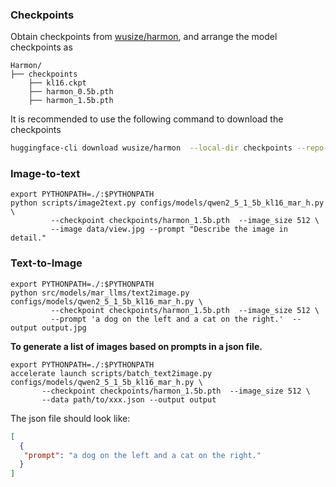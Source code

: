 ### Checkpoints
Obtain checkpoints from [wusize/harmon](https://huggingface.co/wusize/harmon), and arrange the model checkpoints as
```text
Harmon/
├── checkpoints
    ├── kl16.ckpt
    ├── harmon_0.5b.pth
    ├── harmon_1.5b.pth
```
It is recommended to use the following command to download the checkpoints
```bash
huggingface-cli download wusize/harmon  --local-dir checkpoints --repo-type model
```


### Image-to-text 


```shell
export PYTHONPATH=./:$PYTHONPATH
python scripts/image2text.py configs/models/qwen2_5_1_5b_kl16_mar_h.py \
         --checkpoint checkpoints/harmon_1.5b.pth  --image_size 512 \
         --image data/view.jpg --prompt "Describe the image in detail."
```

### Text-to-Image

```shell
export PYTHONPATH=./:$PYTHONPATH
python src/models/mar_llms/text2image.py configs/models/qwen2_5_1_5b_kl16_mar_h.py \
         --checkpoint checkpoints/harmon_1.5b.pth  --image_size 512 \
         --prompt 'a dog on the left and a cat on the right.'  --output output.jpg
```

**To generate a list of images based on prompts in a json file.**
```shell
export PYTHONPATH=./:$PYTHONPATH
accelerate launch scripts/batch_text2image.py configs/models/qwen2_5_1_5b_kl16_mar_h.py \
       --checkpoint checkpoints/harmon_1.5b.pth  --image_size 512 \
       --data path/to/xxx.json --output output
```
The json file should look like:

```json
[
  {
   "prompt": "a dog on the left and a cat on the right."
  }
]
```